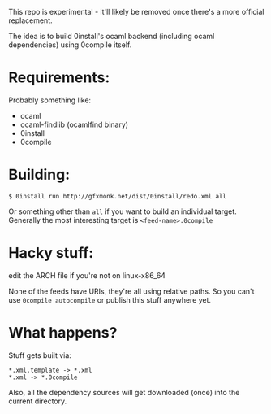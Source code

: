 This repo is experimental - it'll likely be removed once there's a more official replacement.

The idea is to build 0install's ocaml backend (including ocaml dependencies) using 0compile itself.

# Requirements:

Probably something like:

 * ocaml
 * ocaml-findlib (ocamlfind binary)
 * 0install
 * 0compile

# Building:

	$ 0install run http://gfxmonk.net/dist/0install/redo.xml all

Or something other than `all` if you want to build an individual target.
Generally the most interesting target is `<feed-name>.0compile`

# Hacky stuff:

edit the ARCH file if you're not on linux-x86_64

None of the feeds have URIs, they're all using relative paths. So you can't use
`0compile autocompile` or publish this stuff anywhere yet.

# What happens?

Stuff gets built via:

	*.xml.template -> *.xml
	*.xml -> *.0compile

Also, all the dependency sources will get downloaded (once) into the current directory.
